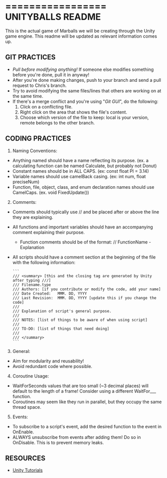=================
UNITYBALLS README
=================
This is the actual game of Marballs we will be creating through the Unity game engine.
This readme will be updated as relevant information comes up.

GIT PRACTICES
-------------
- *Pull before modifying anything!* If someone else modifies something before you're done, pull it in anyway!
- After you're done making changes, push to your branch and send a pull request to Chris's branch.
- Try to avoid modifying the same files/lines that others are working on at the same time.
- If there's a merge conflict and you're using "*Git GUI*", do the following:
  1. Click on a conflicting file.
  2. Right click on the area that shows the file's content.
  3. Choose which version of the file to keep: local is your version, remote belongs to the other branch.
		
CODING PRACTICES
----------------
1. Naming Conventions:
  - Anything named should have a name reflecting its purpose. (ex. a calculating function can be named Calculate, but probably not Donut)
  - Constant names should be in ALL CAPS. (ex: const float PI = 3.14)
  - Variable names should use camelBack casing. (ex: int num, float preciseNum)
  - Function, file, object, class, and enum declaration names should use CamelCaps. (ex. void FixedUpdate())
		
2. Comments:
  - Comments should typically use // and be placed after or above the line they are explaining.
  - All functions and important variables should have an accompanying comment explaining their purpose.
    * Function comments should be of the format: // FunctionName - Explanation
  - All scripts should have a comment section at the beginning of the file with the following information:
  
		```
		/// <summary> [this and the closing tag are generated by Unity after typing ///]
		/// Filename.type
		/// Authors: [if you contribute or modify the code, add your name]
		/// Date Created:	MMM. DD, YYYY
		/// Last Revision: 	MMM. DD, YYYY [update this if you change the code]
		///
		/// Explanation of script's general purpose.
		///
		/// NOTES: [list of things to be aware of when using script]
		///
		/// TO-DO: [list of things that need doing]
		///
		/// </summary>
		```
		
3. General:
  - Aim for modularity and reusability!
  - Avoid redundant code where possible.
	
4. Coroutine Usage:
  - WaitForSeconds values that are too small (~3 decimal places) will default to the length of a frame! Consider using a different WaitFor___ function.
  - Coroutines may seem like they run in parallel, but they occupy the same thread space.
  
5. Events:
  - To subscribe to a script's event, add the desired function to the event in OnEnable.
  - ALWAYS unsubscribe from events after adding them! Do so in OnDisable. This is to prevent memory leaks.
		
RESOURCES
---------
- [Unity Tutorials](https://unity3d.com/learn/tutorials/modules)
